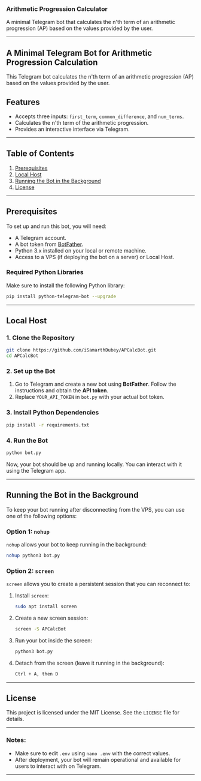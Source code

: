### Arithmetic Progression Calculator

A minimal Telegram bot that calculates the n'th term of an arithmetic progression (AP) based on the values provided by the user.

---

## A Minimal Telegram Bot for Arithmetic Progression Calculation

This Telegram bot calculates the n'th term of an arithmetic progression (AP) based on the values provided by the user.

## Features
- Accepts three inputs: `first_term`, `common_difference`, and `num_terms`.
- Calculates the n'th term of the arithmetic progression.
- Provides an interactive interface via Telegram.

---

## Table of Contents
1. [Prerequisites](#prerequisites)
2. [Local Host](#local-host)
3. [Running the Bot in the Background](#running-the-bot-in-the-background)
4. [License](#license)

---

## Prerequisites

To set up and run this bot, you will need:
- A Telegram account.
- A bot token from [BotFather](https://core.telegram.org/bots#botfather).
- Python 3.x installed on your local or remote machine.
- Access to a VPS (if deploying the bot on a server) or Local Host.

### Required Python Libraries
Make sure to install the following Python library:
```bash
pip install python-telegram-bot --upgrade
```

---

## Local Host

### 1. Clone the Repository

```bash
git clone https://github.com/iSamarthDubey/APCalcBot.git
cd APCalcBot
```

### 2. Set up the Bot

1. Go to Telegram and create a new bot using **BotFather**. Follow the instructions and obtain the **API token**.
2. Replace `YOUR_API_TOKEN` in `bot.py` with your actual bot token.

### 3. Install Python Dependencies

```bash
pip install -r requirements.txt
```

### 4. Run the Bot

```bash
python bot.py
```

Now, your bot should be up and running locally. You can interact with it using the Telegram app.

---

## Running the Bot in the Background

To keep your bot running after disconnecting from the VPS, you can use one of the following options:

### Option 1: `nohup`

`nohup` allows your bot to keep running in the background:
```bash
nohup python3 bot.py
```

### Option 2: `screen`

`screen` allows you to create a persistent session that you can reconnect to:
1. Install `screen`:
   ```bash
   sudo apt install screen
   ```

2. Create a new screen session:
   ```bash
   screen -S APCalcBot
   ```

3. Run your bot inside the screen:
   ```bash
   python3 bot.py 
   ```

4. Detach from the screen (leave it running in the background):
   ```bash
   Ctrl + A, then D
   ```

---

## License

This project is licensed under the MIT License. See the `LICENSE` file for details.

---

### Notes:
- Make sure to edit `.env` using `nano .env` with the correct values.
- After deployment, your bot will remain operational and available for users to interact with on Telegram.

---
